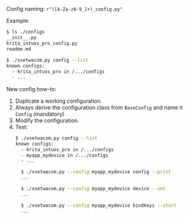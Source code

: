 Config naming: `r"([A-Za-z0-9_]+)_config.py"`

Example:

```bash
$ ls ./configs 
__init__.py
krita_intuos_pro_config.py
readme.md
 
$ ./xsetwacom.py config --list
known configs:
  - krita_intuos_pro in /.../configs
  - ...
```

New config how-to:

1. Duplicate a working configuration.
2. Always derive the configuration class from `BaseConfig` and name it `Config` (mandatory)
3. Modify the configuration.
4. Test:
   ```bash
   $ ./xsetwacom.py config --list
   known configs:
     - krita_intuos_pro in /.../configs
     - myapp_mydevice in /.../configs
     - ...
   ``` 
   ```bash
     $ ./xsetwacom.py --config myapp_mydevice config --print
     ...
   ```
   ```bash
     $ ./xsetwacom.py --config myapp_mydevice device --set
     ...
   ```
   ```bash
     $ ./xsetwacom.py --config myapp_mydevice bindkeys --start
     ...
   ```
